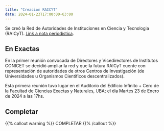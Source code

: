 ```yaml
---
title: "Creacion RAICYT"
date: 2024-01-23T17:00:00-03:00
---
```


Se creó la Red de Autoridades de Instituciones en Ciencia y Tecnologia (RAICyT). [Link a nota periodística](https://www.eldestapeweb.com/sociedad/ciencia/crearon-una-red-federal-de-directores-de-institutos-para-resistir-el-ataque-a-la-ciencia-2024125060).

## En Exactas

En la primer reunión convocada de Directores y Vicedirectores de Institutos CONICET se decidió ampliar la red y que la futura RAICyT cuente con representación de autoridades de otros Centros de Investigación (de Universidades u Organismos Científicos descentralizados).

Esta primera reunión tuvo lugar en el Auditorio del Edificio Infinito + Cero de la Facultad de Ciencias Exactas y Naturales, UBA; el dia Martes 23 de Enero de 2024 a las 17hs.

## Completar

{{% callout warning %}}
COMPLETAR
{{% /callout %}}